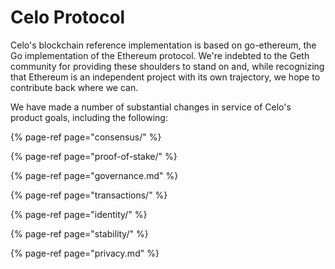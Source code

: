 # Celo Protocol

Celo's blockchain reference implementation is based on go-ethereum, the Go implementation of the Ethereum protocol. We're indebted to the Geth community for providing these shoulders to stand on and, while recognizing that Ethereum is an independent project with its own trajectory, we hope to contribute back where we can.

We have made a number of substantial changes in service of Celo's product goals, including the following:

{% page-ref page="consensus/" %}

{% page-ref page="proof-of-stake/" %}

{% page-ref page="governance.md" %}

{% page-ref page="transactions/" %}

{% page-ref page="identity/" %}

{% page-ref page="stability/" %}

{% page-ref page="privacy.md" %}

